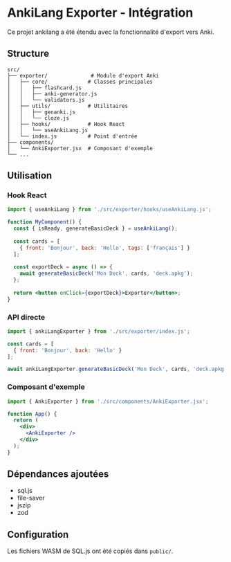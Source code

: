 # AnkiLang Exporter - Intégration

Ce projet ankilang a été étendu avec la fonctionnalité d'export vers Anki.

## Structure

```
src/
├── exporter/              # Module d'export Anki
│   ├── core/             # Classes principales
│   │   ├── flashcard.js
│   │   ├── anki-generator.js
│   │   └── validators.js
│   ├── utils/            # Utilitaires
│   │   ├── genanki.js
│   │   └── cloze.js
│   ├── hooks/            # Hook React
│   │   └── useAnkiLang.js
│   └── index.js          # Point d'entrée
├── components/
│   └── AnkiExporter.jsx  # Composant d'exemple
└── ...
```

## Utilisation

### Hook React

```jsx
import { useAnkiLang } from './src/exporter/hooks/useAnkiLang.js';

function MyComponent() {
  const { isReady, generateBasicDeck } = useAnkiLang();
  
  const cards = [
    { front: 'Bonjour', back: 'Hello', tags: ['français'] }
  ];
  
  const exportDeck = async () => {
    await generateBasicDeck('Mon Deck', cards, 'deck.apkg');
  };
  
  return <button onClick={exportDeck}>Exporter</button>;
}
```

### API directe

```jsx
import { ankiLangExporter } from './src/exporter/index.js';

const cards = [
  { front: 'Bonjour', back: 'Hello' }
];

await ankiLangExporter.generateBasicDeck('Mon Deck', cards, 'deck.apkg');
```

### Composant d'exemple

```jsx
import { AnkiExporter } from './src/components/AnkiExporter.jsx';

function App() {
  return (
    <div>
      <AnkiExporter />
    </div>
  );
}
```

## Dépendances ajoutées

- sql.js
- file-saver
- jszip
- zod

## Configuration

Les fichiers WASM de SQL.js ont été copiés dans `public/`.
